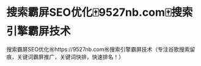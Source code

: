 # 搜索霸屏SEO优化🀄️9527nb.com🀄️搜索引擎霸屏技术

搜索霸屏SEO优化㊗️https://9527nb.com㊗️搜索引擎霸屏技术（专注谷歌搜索留痕，关键词霸屏推广，关键词快排，快速排名！）